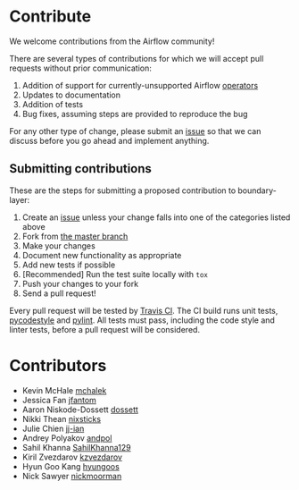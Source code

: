 # Contribute
We welcome contributions from the Airflow community!

There are several types of contributions for which we will accept pull requests without prior communication:
1. Addition of support for currently-unsupported Airflow [operators](boundary_layer_default_plugin/config/operators)
2. Updates to documentation
3. Addition of tests
4. Bug fixes, assuming steps are provided to reproduce the bug

For any other type of change, please submit an [issue](https://github.com/etsy/boundary-layer/issues) so that we can discuss before you go ahead and implement anything.

## Submitting contributions

These are the steps for submitting a proposed contribution to boundary-layer:

1. Create an [issue](https://github.com/etsy/boundary-layer/issues) unless your change falls into one of the categories listed above
2. Fork from [the master branch](https://github.com/etsy/boundary-layer)
3. Make your changes
4. Document new functionality as appropriate
5. Add new tests if possible
6. [Recommended] Run the test suite locally with `tox`
7. Push your changes to your fork
8. Send a pull request!

Every pull request will be tested by [Travis CI](https://travis-ci.org/etsy/boundary-layer).  The CI build runs unit tests, [pycodestyle](https://pypi.org/project/pycodestyle/) and [pylint](https://www.pylint.org/).  All tests must pass, including the code style and linter tests, before a pull request will be considered.

# Contributors
- Kevin McHale [mchalek](https://github.com/mchalek)
- Jessica Fan [jfantom](https://github.com/jfantom)
- Aaron Niskode-Dossett [dossett](https://github.com/dossett)
- Nikki Thean [nixsticks](https://github.com/nixsticks)
- Julie Chien [jj-ian](https://github.com/jj-ian)
- Andrey Polyakov [andpol](https://github.com/andpol)
- Sahil Khanna [SahilKhanna129](https://github.com/SahilKhanna129)
- Kiril Zvezdarov [kzvezdarov](https://github.com/kzvezdarov)
- Hyun Goo Kang [hyungoos](https://github.com/hyungoos)
- Nick Sawyer [nickmoorman](https://github.com/nickmoorman)
